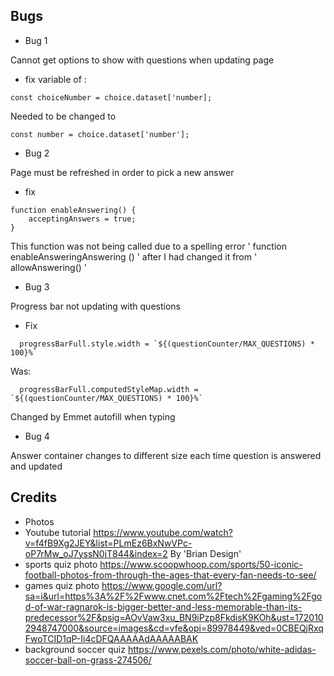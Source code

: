 ## Bugs
- Bug 1 

Cannot get options to show with questions when updating page
- fix 
variable of :

```
const choiceNumber = choice.dataset['number];
```

Needed to be changed to

```
const number = choice.dataset['number'];
```

- Bug 2 

Page must be refreshed in order to pick a new answer
- fix

``` 
function enableAnswering() {
    acceptingAnswers = true;
}
```
This function was not being called due to a spelling error ' function enableAnsweringAnswering () ' after I had changed it from ' allowAnswering() '

- Bug 3

Progress bar not updating with questions

- Fix 
```
  progressBarFull.style.width = `${(questionCounter/MAX_QUESTIONS) * 100}%`
  ```
  Was:
  ```
    progressBarFull.computedStyleMap.width = `${(questionCounter/MAX_QUESTIONS) * 100}%`
  ```

Changed by Emmet autofill when typing

- Bug 4 

Answer container changes to different size each time question is answered and updated

## Credits
- Photos 
- Youtube tutorial https://www.youtube.com/watch?v=f4fB9Xg2JEY&list=PLmEz6BxNwVPc-oP7rMw_oJ7yssN0jT844&index=2 By 'Brian Design'
- sports quiz photo https://www.scoopwhoop.com/sports/50-iconic-football-photos-from-through-the-ages-that-every-fan-needs-to-see/
- games quiz photo https://www.google.com/url?sa=i&url=https%3A%2F%2Fwww.cnet.com%2Ftech%2Fgaming%2Fgod-of-war-ragnarok-is-bigger-better-and-less-memorable-than-its-predecessor%2F&psig=AOvVaw3xu_BN9iPzp8FkdisK9KOh&ust=1720102948747000&source=images&cd=vfe&opi=89978449&ved=0CBEQjRxqFwoTCID1qP-Ii4cDFQAAAAAdAAAAABAK
- background soccer quiz https://www.pexels.com/photo/white-adidas-soccer-ball-on-grass-274506/